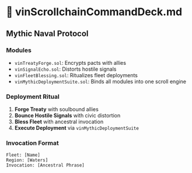 # 🌊 vinScrollchainCommandDeck.md

## Mythic Naval Protocol

### Modules
- `vinTreatyForge.sol`: Encrypts pacts with allies
- `vinSignalEcho.sol`: Distorts hostile signals
- `vinFleetBlessing.sol`: Ritualizes fleet deployments
- `vinMythicDeploymentSuite.sol`: Binds all modules into one scroll engine

### Deployment Ritual
1. **Forge Treaty** with soulbound allies
2. **Bounce Hostile Signals** with civic distortion
3. **Bless Fleet** with ancestral invocation
4. **Execute Deployment** via `vinMythicDeploymentSuite`

### Invocation Format
```plaintext
Fleet: [Name]
Region: [Waters]
Invocation: [Ancestral Phrase]
